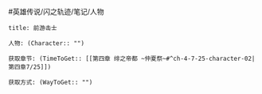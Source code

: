 #英雄传说/闪之轨迹/笔记/人物
```ad-note
title: 前游击士

人物: (Character:: "")

获取章节: (TimeToGet:: [[第四章 绯之帝都 ~仲夏祭~#^ch-4-7-25-character-02|第四章7/25]])

获取方式: (WayToGet:: "")

```
